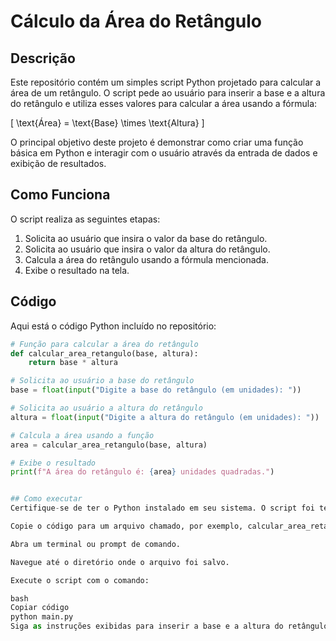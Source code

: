 # Cálculo da Área do Retângulo

## Descrição

Este repositório contém um simples script Python projetado para calcular a área de um retângulo. O script pede ao usuário para inserir a base e a altura do retângulo e utiliza esses valores para calcular a área usando a fórmula:

\[ \text{Área} = \text{Base} \times \text{Altura} \]

O principal objetivo deste projeto é demonstrar como criar uma função básica em Python e interagir com o usuário através da entrada de dados e exibição de resultados.

## Como Funciona

O script realiza as seguintes etapas:
1. Solicita ao usuário que insira o valor da base do retângulo.
2. Solicita ao usuário que insira o valor da altura do retângulo.
3. Calcula a área do retângulo usando a fórmula mencionada.
4. Exibe o resultado na tela.

## Código

Aqui está o código Python incluído no repositório:

```python
# Função para calcular a área do retângulo
def calcular_area_retangulo(base, altura):
    return base * altura

# Solicita ao usuário a base do retângulo
base = float(input("Digite a base do retângulo (em unidades): "))

# Solicita ao usuário a altura do retângulo
altura = float(input("Digite a altura do retângulo (em unidades): "))

# Calcula a área usando a função
area = calcular_area_retangulo(base, altura)

# Exibe o resultado
print(f"A área do retângulo é: {area} unidades quadradas.")


## Como executar
Certifique-se de ter o Python instalado em seu sistema. O script foi testado com Python 3.x.

Copie o código para um arquivo chamado, por exemplo, calcular_area_retangulo.py.

Abra um terminal ou prompt de comando.

Navegue até o diretório onde o arquivo foi salvo.

Execute o script com o comando:

bash
Copiar código
python main.py
Siga as instruções exibidas para inserir a base e a altura do retângulo.
